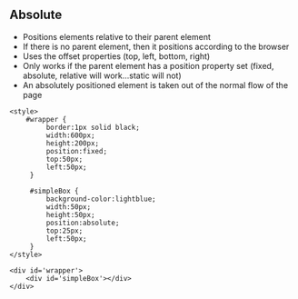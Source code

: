 ## Absolute

* Positions elements relative to their parent element
* If there is no parent element, then it positions according to the browser
* Uses the offset properties (top, left, bottom, right)
* Only works if the parent element has a position property set (fixed, absolute, relative will work...static will not)
* An absolutely positioned element is taken out of the normal flow of the page

~~~~
<style>
    #wrapper {
		 border:1px solid black;
		 width:600px;
		 height:200px;
		 position:fixed;
		 top:50px;
		 left:50px;
	 }
	 
	 #simpleBox {
		 background-color:lightblue;
		 width:50px;
		 height:50px;
		 position:absolute;
		 top:25px;
		 left:50px;
	 }
</style>
    
<div id='wrapper'>
	<div id='simpleBox'></div>
</div>
~~~~